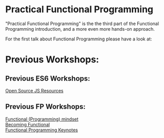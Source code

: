# Practical Functional Programming
"Practical Functional Programming" is the the third part of the Functional Programming introduction, and a more even more hands-on approach.

For the first talk about Functional Programming please have a look at:


# Previous Workshops:

## Previous ES6 Workshops:
[Open Source JS Resources](https://github.com/leolanese/Open-Source-JS-Resources)<br/>

## Previous FP Workshops:
[Functional (Programming) mindset](https://tech.io/playgrounds/24002/functional-programming-mindset/introduction)<br/>
[Becoming Functional](https://github.com/leolanese/Becoming-Functional)<br/>
[Functional Programming Keynotes](Functional-Programming-Keynotes)<br/>







